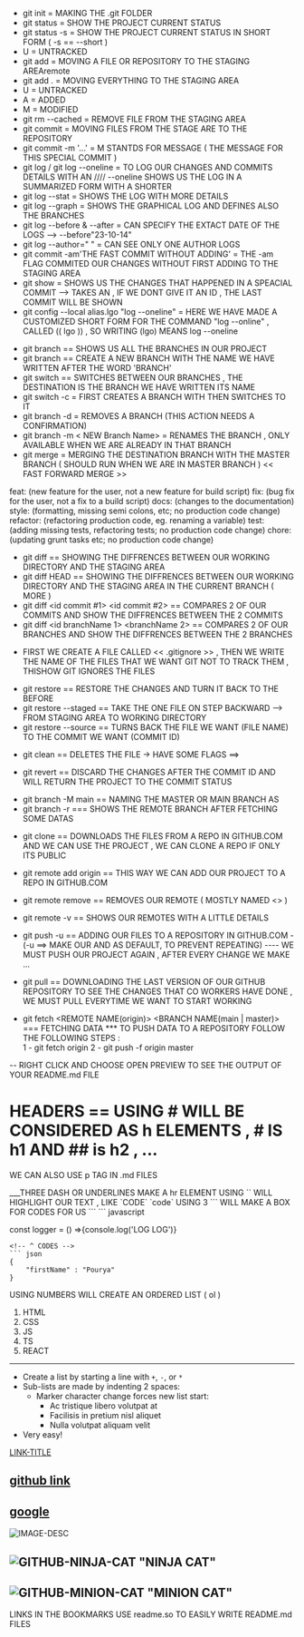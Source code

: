 <!-- ???? TUTORIAL.txt -->
<!-- //^GIT TUTORIAL //------------------------->
- git init = MAKING THE .git FOLDER
- git status = SHOW THE PROJECT CURRENT STATUS
- git status -s = SHOW THE PROJECT CURRENT STATUS IN SHORT FORM ( -s == --short )
- U = UNTRACKED
- git add  =  MOVING A FILE OR REPOSITORY TO THE STAGING AREAremote
- git add . = MOVING EVERYTHING TO THE STAGING AREA
- U = UNTRACKED
- A = ADDED
- M = MODIFIED
- git rm --cached <FILENAME> = REMOVE FILE FROM THE STAGING AREA
- git commit = MOVING FILES FROM THE STAGE ARE TO THE REPOSITORY
- git commit -m '...' = M STANTDS FOR MESSAGE ( THE MESSAGE FOR THIS SPECIAL COMMIT )
- git log / git log --oneline = TO LOG OUR CHANGES AND COMMITS DETAILS WITH AN <id> //// --oneline SHOWS US THE LOG IN A SUMMARIZED FORM WITH A SHORTER <id>
- git log --stat = SHOWS THE LOG WITH MORE DETAILS
- git log --graph = SHOWS THE GRAPHICAL LOG AND DEFINES ALSO THE BRANCHES
- git log --before & --after = CAN SPECIFY THE EXTACT DATE OF THE LOGS --> --before"23-10-14"
- git log --author="   " = CAN SEE ONLY ONE AUTHOR LOGS
- git commit -am'THE FAST COMMIT WITHOUT ADDING' = THE -am FLAG COMMITED OUR CHANGES WITHOUT FIRST ADDING TO THE STAGING AREA
- git show <id> = SHOWS US THE CHANGES THAT HAPPENED IN A SPEACIAL COMMIT --> TAKES AN <id> , IF WE DONT GIVE IT AN ID , THE LAST COMMIT WILL BE SHOWN
- git config --local alias.lgo "log --oneline" = HERE WE HAVE MADE A CUSTOMIZED SHORT FORM FOR THE COMMAND "log --online" , CALLED (( lgo )) , SO WRITING (lgo) MEANS log --oneline
<!-- //& BRANCHES IN GIT ----->
- git branch == SHOWS US ALL THE BRANCHES IN OUR PROJECT
- git branch <Branch Name> == CREATE A NEW BRANCH WITH THE NAME WE HAVE WRITTEN AFTER THE WORD 'BRANCH'
- git switch <Branch Name> == SWITCHES BETWEEN OUR BRANCHES , THE DESTINATION IS THE BRANCH WE HAVE WRITTEN ITS NAME
- git switch -c <Branch Name> = FIRST CREATES A BRANCH WITH <Branch Name> THEN SWITCHES TO IT
- git branch -d <Branch Name> = REMOVES A BRANCH (THIS ACTION NEEDS A CONFIRMATION)
- git branch -m < NEW Branch Name> = RENAMES THE BRANCH , ONLY AVAILABLE WHEN WE ARE ALREADY IN THAT BRANCH
- git merge <Branch Name> = MERGING THE DESTINATION BRANCH WITH THE MASTER BRANCH ( SHOULD RUN WHEN WE ARE IN MASTER BRANCH ) << FAST FORWARD MERGE >>

<!-- //* SEMANTIC COMMIT MESSAGES  ---->
feat: (new feature for the user, not a new feature for build script)
fix: (bug fix for the user, not a fix to a build script)
docs: (changes to the documentation)
style: (formatting, missing semi colons, etc; no production code change)
refactor: (refactoring production code, eg. renaming a variable)
test: (adding missing tests, refactoring tests; no production code change)
chore: (updating grunt tasks etc; no production code change)

<!--//^ GIT DIFF ---->
- git diff == SHOWING THE DIFFRENCES BETWEEN OUR WORKING DIRECTORY AND THE STAGING AREA
- git diff HEAD == SHOWING THE DIFFRENCES BETWEEN OUR WORKING DIRECTORY AND THE STAGING AREA IN THE CURRENT BRANCH ( MORE )
- git diff <id commit #1> <id commit #2> == COMPARES 2 OF OUR COMMITS AND SHOW THE DIFFRENCES BETWEEN THE 2 COMMITS
- git diff <id branchName 1> <branchName 2> == COMPARES 2 OF OUR BRANCHES AND SHOW THE DIFFRENCES BETWEEN THE 2 BRANCHES

<!--//! GIT IGNORE ---> 
- FIRST WE CREATE A FILE CALLED << .gitignore >> , THEN WE WRITE THE NAME OF THE FILES THAT WE WANT GIT NOT TO TRACK THEM , THISHOW GIT IGNORES THE FILES

<!--//! GIT RESTORE --->
- git restore <FILE NAME> == RESTORE THE CHANGES AND TURN IT BACK TO THE BEFORE
- git restore --staged <FILE NAME> == TAKE THE ONE FILE ON STEP BACKWARD --> FROM STAGING AREA TO WORKING DIRECTORY
- git restore --source <COMMIT ID > <FILE NAME > == TURNS BACK THE FILE WE WANT (FILE NAME) TO THE COMMIT WE WANT (COMMIT ID)

<!-- ! GIT CLEAN -->
- git clean <FILE NAME> == DELETES THE FILE -> HAVE SOME FLAGS ==>

<!-- ! GIT REVERT -->
- git revert <COMMIT ID> == DISCARD THE CHANGES AFTER THE COMMIT ID AND WILL RETURN THE PROJECT TO THE COMMIT STATUS

<!-- ~ GIT MAIN BRANCH -->
- git branch -M main == NAMING THE MASTER OR MAIN BRANCH AS <MAIN>
- git branch -r === SHOWS THE REMOTE BRANCH AFTER FETCHING SOME DATAS    

<!-- * GIT CLONE -->
- git clone <REPOSITIRY ADDRESS>  == DOWNLOADS THE FILES FROM A REPO IN GITHUB.COM AND WE CAN USE THE PROJECT , WE CAN CLONE A REPO IF ONLY ITS PUBLIC

<!-- * GIT REMOTE ADD -->
- git remote add origin <REPOSITORY ADDRESS> == THIS WAY WE CAN ADD OUR PROJECT TO A REPO IN GITHUB.COM

<!-- ! GIT REMOTE REMOVE -->
- git remote remove <REMOTE NAME> == REMOVES OUR REMOTE ( MOSTLY NAMED <<ORIGIN>> ) 

<!-- ^ GIT REMOTE VERBOSE -->
- git remote -v == SHOWS OUR REMOTES WITH A LITTLE DETAILS

<!-- * GIT PUSH -->
- git push -u <REMOTE NAME> <BRANCH NAME> == ADDING OUR FILES TO A REPOSITORY IN GITHUB.COM - (-u ==> MAKE OUR <REMOTE NAME> AND <BRANCH NAME> AS DEFAULT, TO PREVENT REPEATING)
 ---- WE MUST PUSH OUR PROJECT AGAIN , AFTER EVERY CHANGE WE MAKE ...

<!-- & GIT PULL -->
- git pull == DOWNLOADING THE LAST VERSION OF OUR GITHUB REPOSITORY TO SEE THE CHANGES THAT CO WORKERS HAVE DONE , WE MUST PULL EVERYTIME WE WANT TO START WORKING

<!-- ^ GIT FETCH -->
- git fetch <REMOTE NAME(origin)> <BRANCH NAME(main | master)> === FETCHING DATA
*** TO PUSH DATA TO A REPOSITORY FOLLOW THE FOLLOWING STEPS :  
1 - git fetch origin
2 - git push -f origin master

<!-- ? MARKDONW FILES AS (README.md) -->
-- RIGHT CLICK AND CHOOSE OPEN PREVIEW TO SEE THE OUTPUT OF YOUR README.md FILE
# HEADERS == USING # WILL BE CONSIDERED AS h ELEMENTS , # IS h1 AND ## is h2 , ...
<p> WE CAN ALSO USE p TAG IN .md FILES </p>
___THREE DASH OR UNDERLINES MAKE A hr ELEMENT
USING `` WILL HIGHLIGHT OUR TEXT , LIKE `CODE`
`code`
<!-- ^INLINE CODES -->
USING 3 ``` WILL MAKE A BOX FOR CODES FOR US ``` 
<!-- ^CODES -->
``` javascript

const logger = () =>{console.log('LOG LOG')}

```
<!-- ^ CODES -->
``` json
{
    "firstName" : "Pourya"
}
```
<!-- ^ ORDERED LISTS -->
USING NUMBERS WILL CREATE AN ORDERED LIST ( ol )
1. HTML
2. CSS
3. JS
4. TS
5. REACT
---
<!-- ^ UNORDERED LISTS -->
+ Create a list by starting a line with `+`, `-`, or `*`
+ Sub-lists are made by indenting 2 spaces:
  - Marker character change forces new list start:
    * Ac tristique libero volutpat at
    + Facilisis in pretium nisl aliquet
    - Nulla volutpat aliquam velit
+ Very easy!

<!-- ? WRITING LINKS -->
[LINK-TITLE](LINK-HREF)

[github link](www.github.com)
---
[google](www.google.com)
---

<!-- ! IMAGES -->
![IMAGE-DESC](IMAGE-URL "IMAGE-ALT")

![GITHUB-NINJA-CAT](https://octodex.github.com/images/dojocat.jpg "NINJA CAT") "NINJA CAT"
---
![GITHUB-MINION-CAT](https://octodex.github.com/images/minion.png "MINION-CAT") "MINION CAT"
---

<!-- ^ BADGES  -->
LINKS IN THE BOOKMARKS 
USE readme.so TO EASILY WRITE README.md FILES

